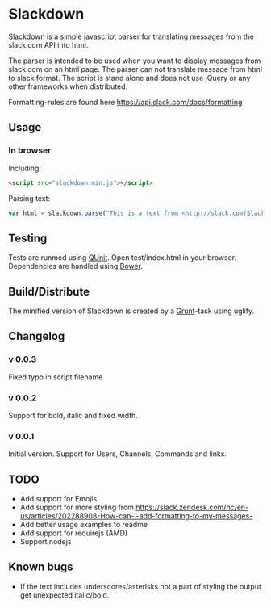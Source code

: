 # Slackdown

Slackdown is a simple javascript parser for translating messages from the slack.com API into html.

The parser is intended to be used when you want to display messages from slack.com on an html page. The parser
can not translate message from html to slack format. The script is stand alone and does not use jQuery or any other frameworks when distributed.

Formatting-rules are found here https://api.slack.com/docs/formatting

## Usage

### In browser

Including:

```html
<script src="slackdown.min.js"></script>
```

Parsing text:

```javascript
var html = slackdown.parse("This is a text from <http://slack.com|Slack>");
```

## Testing

Tests are runmed using [QUnit](http://qunitjs.com/). Open test/index.html in your browser. Dependencies are handled using [Bower](http://bower.io).

## Build/Distribute

The minified version of Slackdown is created by a [Grunt](http://gruntjs.com/)-task using uglify.

## Changelog

### v 0.0.3
Fixed typo in script filename

### v 0.0.2
Support for bold, italic and fixed width.

### v 0.0.1
Initial version. Support for Users, Channels, Commands and links.

## TODO

* Add support for Emojis
* Add support for more styling from https://slack.zendesk.com/hc/en-us/articles/202288908-How-can-I-add-formatting-to-my-messages-
* Add better usage examples to readme
* Add support for requirejs (AMD)
* Support nodejs

## Known bugs

* If the text includes underscores/asterisks not a part of styling the output get unexpected italic/bold.